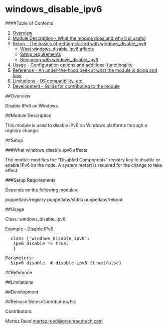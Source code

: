 # windows_disable_ipv6 #

####Table of Contents

1. [Overview](#overview)
2. [Module Description - What the module does and why it is useful](#module-description)
3. [Setup - The basics of getting started with windows_disable_ipv6](#setup)
    * [What windows_disable_ipv6 affects](#what-[modulename]-affects)
    * [Setup requirements](#setup-requirements)
    * [Beginning with windows_disable_ipv6](#beginning-with-[Modulename])
4. [Usage - Configuration options and additional functionality](#usage)
5. [Reference - An under-the-hood peek at what the module is doing and how](#reference)
5. [Limitations - OS compatibility, etc.](#limitations)
6. [Development - Guide for contributing to the module](#development)

##Overview

Disable IPv6 on Windows

##Module Description

This module is used to disable IPv6 on Windows platforms through a registry change.

##Setup

###What windows_disable_ipv6 affects

The module modifies the "Disabled Components" registry key to disable or enable IPv6 on the node. A system restart is required for the change to take effect.

###Setup Requirements
 
Depends on the following modules:

puppetlabs/registry
puppetlabs/stdlib
puppetlabs/reboot

##Usage

Class: windows_disable_ipv6

Example - Disable IPv6

<pre>
  class {'windows_disable_ipv6':
   ipv6_disable => true,
   }
</pre>

<pre>
Parameters:
  $ipv6_disable  # disable ipv6 {true|false}
</pre>

##Reference

##Limitations

##Development

##Release Notes/Contributors/Etc

Contributors:

Martez Reed <martez.reed@greenreedtech.com>
